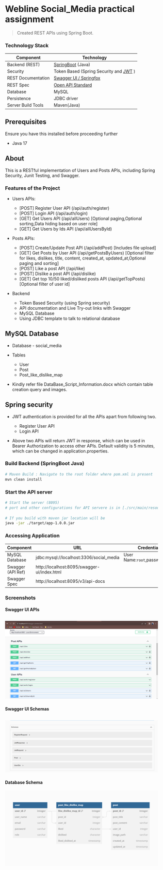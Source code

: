 # Webline Social_Media practical assignment

> Created REST APIs using Spring Boot.

### Technology Stack
Component         | Technology
---               | ---
Backend (REST)    | [SpringBoot](https://projects.spring.io/spring-boot) (Java)
Security          | Token Based (Spring Security and [JWT](https://github.com/auth0/java-jwt) )
REST Documentation| [Swagger UI / Springfox](https://github.com/springfox/springfox)
REST Spec         | [Open API Standard](https://www.openapis.org/) 
Database          | MySQL
Persistence       | JDBC driver
Server Build Tools| Maven(Java)

## Prerequisites

Ensure you have this installed before proceeding further
- Java 17

## About

This is a RESTful implementation of Users and Posts APIs, including Spring Security, Junit Testing, and Swagger.

### Features of the Project

* Users APIs:
  * [POST] Register User API (/api/auth/register)
  * [POST] Login API (/api/auth/login)
  * [GET] Get Users API (/api/allUsers) [Optional paging,Optional sorting,Data hiding based on user role]
  * [GET] Get Users by Ids API (/api/allUsersById)

* Posts APIs:
  * [POST] Create/Update Post API (/api/addPost) [Includes file upload]
  * [GET] Get Posts by User API  (/api/getPostsByUsers) [Optional filter for likes, dislikes, title, content, created_at, updated_at,Optional paging and sorting]
  * [POST] Like a post API (/api/like)
  * [POST] Dislike a post API (/api/dislike)
  * [GET] Get top 10/50 liked/disliked posts API (/api/getTopPosts) [Optional filter of user id]

* Backend
  * Token Based Security (using Spring security)
  * API documentation and Live Try-out links with Swagger 
  * MySQL Database
  * Using JDBC template to talk to relational database
    
## MySQL Database
* Database - social_media
* Tables
  * User
  * Post
  * Post_like_dislike_map

* Kindly refer file DataBase_Script_Information.docx which contain table creation query and images.

## Spring security
* JWT authentication is provided for all the APIs apart from following two.
  * Register User API
  * Login API

* Above two APIs will return JWT in response, which can be used in Bearer Authorization to access other APIs. Default validity is 5 minutes, which can be changed in application.properties.

### Build Backend (SpringBoot Java)
```bash
# Maven Build : Navigate to the root folder where pom.xml is present 
mvn clean install
```

### Start the API server
```bash
# Start the server (8095)
# port and other configurations for API servere is in [./src/main/resources/application.properties](/src/main/resources/application.properties) file

# If you build with maven jar location will be 
java -jar ./target/app-1.0.0.jar
```

### Accessing Application
Component         | URL                                      | Credentials
---               | ---                                      | ---
MySQL Database       |  jdbc:mysql://localhost:3306/social_media        |  User Name:`root`,password:`root`   
Swagger (API Ref) |  http://localhost:8095/swagger-ui/index.html   | 
Swagger Spec      |  http://localhost:8095/v3/api-docs          |



### Screenshots

#### Swagger UI APIs
![Dashboard](/screenshots/swagger_ui_api.png?raw=true)
---
#### Swagger UI Schemas
![Dashboard](/screenshots/swagger_ui_schema.png?raw=true)
---
#### Database Schema
![ER Diagram](/screenshots/db_schema.png?raw=true)
